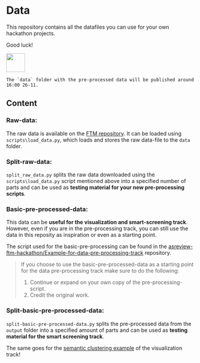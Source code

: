# Data
This repository contains all the datafiles you can use for your own hackathon
projects. 

Good luck!

<img src="https://upload.wikimedia.org/wikipedia/commons/2/20/Rubber_duck.svg" width="50" height="50">

```
The `data` folder with the pre-processed data will be published around 16:00 26-11.
```

## Content

### Raw-data:
The raw data is available on the [FTM repository](https://github.com/ftmnl/asr).
It can be loaded using `scripts\load_data.py`, which loads and stores the
raw data-file to the `data` folder. 

### Split-raw-data:
`split_raw_data.py` splits the raw data downloaded using the `scripts\load_data.py` script mentioned above into a
specified number of parts and can be used as **testing material for your new
pre-processing scripts**.

### Basic-pre-processed-data:
This data can be **useful for the visualization and smart-screening track**. 
However, even if you are in the pre-processing track, you can still use the
data in this reposity as inspiration or even as a starting point. 

The script used for the basic-pre-processing can be found in the
[asreview-ftm-hackathon/Example-for-data-pre-processing-track](https://github.com/asreview-ftm-hackathon/Example-for-data-pre-processing-track)
repository.

> If you choose to use the basic-pre-processed-data as a starting point for the
>  data pre-processing track make sure to do the following:
> 1. Continue or expand on your own copy of the pre-processing-script.
> 2. Credit the original work.

### Split-basic-pre-processed-data:
`split-basic-pre-processed-data.py` splits the pre-processed data from the
`output` folder into a specified amount of parts and can be used as **testing
material for the smart screening track**.

The same goes for the [semantic clustering example](https://github.com/asreview-ftm-hackathon/Example-for-visualization-track)
of the visualization track!
